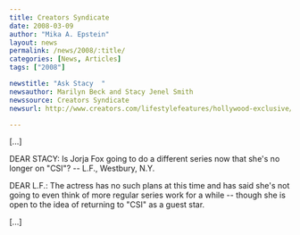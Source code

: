 ```yaml
---
title: Creators Syndicate
date: 2008-03-09
author: "Mika A. Epstein"
layout: news
permalink: /news/2008/:title/
categories: [News, Articles]
tags: ["2008"]

newstitle: "Ask Stacy  "
newsauthor: Marilyn Beck and Stacy Jenel Smith
newssource: Creators Syndicate
newsurl: http://www.creators.com/lifestylefeatures/hollywood-exclusive/ask-stacy-2008-03-08.html

---
```



[...]

DEAR STACY: Is Jorja Fox going to do a different series now that she's no longer on "CSI"? -- L.F., Westbury, N.Y.

DEAR L.F.: The actress has no such plans at this time and has said she's not going to even think of more regular series work for a while -- though she is open to the idea of returning to "CSI" as a guest star.

[...]
